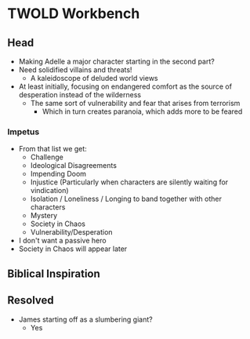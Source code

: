 # TWOLD Workbench

## Head

* Making Adelle a major character starting in the second part?
* Need solidified villains and threats!
  * A kaleidoscope of deluded world views
* At least initially, focusing on endangered comfort as the source of desperation instead of the wilderness
  * The same sort of vulnerability and fear that arises from terrorism
    * Which in turn creates paranoia, which adds more to be feared

### Impetus

* From that list we get:
  * Challenge
  * Ideological Disagreements
  * Impending Doom
  * Injustice (Particularly when characters are silently waiting for vindication)
  * Isolation / Loneliness / Longing to band together with other characters
  * Mystery
  * Society in Chaos
  * Vulnerability/Desperation
* I don't want a passive hero
* Society in Chaos will appear later

## Biblical Inspiration

## Resolved

* James starting off as a slumbering giant?
  * Yes



